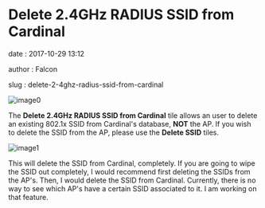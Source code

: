 Delete 2.4GHz RADIUS SSID from Cardinal
=======================================

date
:   2017-10-29 13:12

author
:   Falcon

slug
:   delete-2-4ghz-radius-ssid-from-cardinal

![image0](http://cardinal.mcclunetechnologies.net/wp-content/uploads/2017/10/img_59f7ee4eb7938.png)

The **Delete 2.4GHz RADIUS SSID from Cardinal** tile allows an user to
delete an existing 802.1x SSID from Cardinal's database, **NOT** the AP.
If you wish to delete the SSID from the AP, please use the **Delete
SSID** tiles.

![image1](http://cardinal.mcclunetechnologies.net/wp-content/uploads/2017/10/img_59f7ee6dc47b7.png)

This will delete the SSID from Cardinal, completely. If you are going to
wipe the SSID out completely, I would recommend first deleting the SSIDs
from the AP's. Then, I would delete the SSID from Cardinal. Currently,
there is no way to see which AP's have a certain SSID associated to it.
I am working on that feature.
